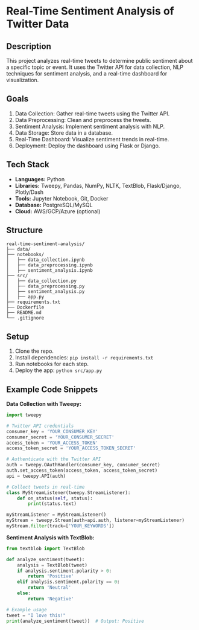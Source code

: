 # Real-Time Sentiment Analysis of Twitter Data

## Description
This project analyzes real-time tweets to determine public sentiment about a specific topic or event. It uses the Twitter API for data collection, NLP techniques for sentiment analysis, and a real-time dashboard for visualization.

## Goals
1. Data Collection: Gather real-time tweets using the Twitter API.
2. Data Preprocessing: Clean and preprocess the tweets.
3. Sentiment Analysis: Implement sentiment analysis with NLP.
4. Data Storage: Store data in a database.
5. Real-Time Dashboard: Visualize sentiment trends in real-time.
6. Deployment: Deploy the dashboard using Flask or Django.

## Tech Stack
- **Languages:** Python
- **Libraries:** Tweepy, Pandas, NumPy, NLTK, TextBlob, Flask/Django, Plotly/Dash
- **Tools:** Jupyter Notebook, Git, Docker
- **Database:** PostgreSQL/MySQL
- **Cloud:** AWS/GCP/Azure (optional)

## Structure
```
real-time-sentiment-analysis/
├── data/
├── notebooks/
│   ├── data_collection.ipynb
│   ├── data_preprocessing.ipynb
│   ├── sentiment_analysis.ipynb
├── src/
│   ├── data_collection.py
│   ├── data_preprocessing.py
│   ├── sentiment_analysis.py
│   ├── app.py
├── requirements.txt
├── Dockerfile
├── README.md
└── .gitignore
```

## Setup
1. Clone the repo.
2. Install dependencies: `pip install -r requirements.txt`
3. Run notebooks for each step.
4. Deploy the app: `python src/app.py`

## Example Code Snippets
**Data Collection with Tweepy:**
```python
import tweepy

# Twitter API credentials
consumer_key = 'YOUR_CONSUMER_KEY'
consumer_secret = 'YOUR_CONSUMER_SECRET'
access_token = 'YOUR_ACCESS_TOKEN'
access_token_secret = 'YOUR_ACCESS_TOKEN_SECRET'

# Authenticate with the Twitter API
auth = tweepy.OAuthHandler(consumer_key, consumer_secret)
auth.set_access_token(access_token, access_token_secret)
api = tweepy.API(auth)

# Collect tweets in real-time
class MyStreamListener(tweepy.StreamListener):
    def on_status(self, status):
        print(status.text)

myStreamListener = MyStreamListener()
myStream = tweepy.Stream(auth=api.auth, listener=myStreamListener)
myStream.filter(track=['YOUR_KEYWORDS'])
```

**Sentiment Analysis with TextBlob:**
```python
from textblob import TextBlob

def analyze_sentiment(tweet):
    analysis = TextBlob(tweet)
    if analysis.sentiment.polarity > 0:
        return 'Positive'
    elif analysis.sentiment.polarity == 0:
        return 'Neutral'
    else:
        return 'Negative'

# Example usage
tweet = "I love this!"
print(analyze_sentiment(tweet))  # Output: Positive
```
